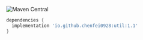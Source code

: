 ![Maven Central](https://img.shields.io/maven-central/v/io.github.chenfei0928/util)

```groovy
dependencies {
  implementation 'io.github.chenfei0928:util:1.1'
}
```
